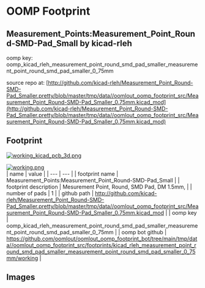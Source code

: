 # OOMP Footprint  
## Measurement_Points:Measurement_Point_Round-SMD-Pad_Small  by kicad-rleh  
  
oomp key: oomp_kicad_rleh_measurement_point_round_smd_pad_smaller_measurement_point_round_smd_pad_smaller_0_75mm  
  
source repo at: [http://github.com/kicad-rleh/Measurement_Point_Round-SMD-Pad_Smaller.pretty/blob/master/tmp/data//oomlout_oomp_footprint_src/Measurement_Point_Round-SMD-Pad_Smaller_0.75mm.kicad_mod](http://github.com/kicad-rleh/Measurement_Point_Round-SMD-Pad_Smaller.pretty/blob/master/tmp/data//oomlout_oomp_footprint_src/Measurement_Point_Round-SMD-Pad_Smaller_0.75mm.kicad_mod)  
## Footprint  
  
[![working_kicad_pcb_3d.png](working_kicad_pcb_3d_600.png)](working_kicad_pcb_3d.png)  
  
[![working.png](working_600.png)](working.png)  
| name | value | 
| --- | --- | 
| footprint name | Measurement_Points:Measurement_Point_Round-SMD-Pad_Small | 
| footprint description | Mesurement Point, Round, SMD Pad, DM 1.5mm, | 
| number of pads | 1 | 
| github path | http://github.com/kicad-rleh/Measurement_Point_Round-SMD-Pad_Smaller.pretty/blob/master/tmp/data//oomlout_oomp_footprint_src/Measurement_Point_Round-SMD-Pad_Smaller_0.75mm.kicad_mod | 
| oomp key | oomp_kicad_rleh_measurement_point_round_smd_pad_smaller_measurement_point_round_smd_pad_smaller_0_75mm | 
| oomp bot github | https://github.com/oomlout/oomlout_oomp_footprint_bot/tree/main/tmp/data//oomlout_oomp_footprint_src/footprints/kicad_rleh_measurement_point_round_smd_pad_smaller_measurement_point_round_smd_pad_smaller_0_75mm/working | 
## Images  
